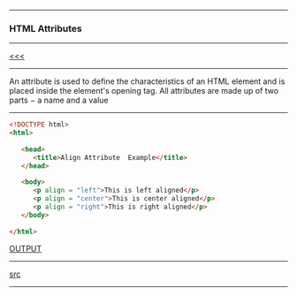 
---

### HTML Attributes

---

[<<<]()

---

An attribute is used to define the characteristics of an HTML element and is placed inside the element's opening tag. All attributes are 
made up of two parts − a name and a value

---

```html
<!DOCTYPE html> 
<html>
 
   <head> 
      <title>Align Attribute  Example</title> 
   </head>
	
   <body> 
      <p align = "left">This is left aligned</p> 
      <p align = "center">This is center aligned</p> 
      <p align = "right">This is right aligned</p> 
   </body>
	
</html>
```

[OUTPUT](http://htmlpreview.github.io/?https://github.com/ttltrk/WEB/blob/master/BHM/05/05_01.HTML)

---

[src](https://github.com/ttltrk/WEB/blob/master/BHM/BHM.MD)

---
